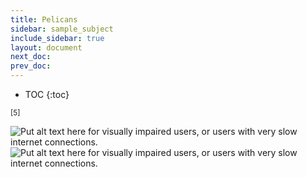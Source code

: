 ```yaml
---
title: Pelicans
sidebar: sample_subject
include_sidebar: true
layout: document
next_doc: 
prev_doc: 
---
```


* TOC
{:toc}

<sup>[5]</sup>

<img src="/template-information-site/assets/images/sample_subject/pelican1.jpg" alt="Put alt text here for visually impaired users, or users with very slow internet connections."/>

<img src="/template-information-site/assets/images/sample_subject/pelican2.jpg" alt="Put alt text here for visually impaired users, or users with very slow internet connections."/>

